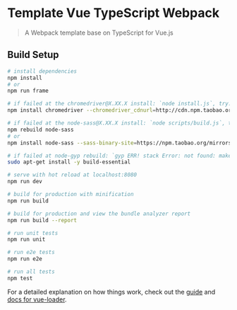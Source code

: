 # Template Vue TypeScript Webpack

> A Webpack template base on TypeScript for Vue.js

## Build Setup

```bash
# install dependencies
npm install
# or
npm run frame

# if failed at the chromedriver@X.XX.X install: `node install.js`, try:
npm install chromedriver --chromedriver_cdnurl=http://cdn.npm.taobao.org/dist/chromedriver

# if failed at the node-sass@X.XX.X install: `node scripts/build.js`, try:
npm rebuild node-sass
# or
npm install node-sass --sass-binary-site=https://npm.taobao.org/mirrors/node-sass/

# if failed at node-gyp rebuild: `gyp ERR! stack Error: not found: make`, try:
sudo apt-get install -y build-essential

# serve with hot reload at localhost:8080
npm run dev

# build for production with minification
npm run build

# build for production and view the bundle analyzer report
npm run build --report

# run unit tests
npm run unit

# run e2e tests
npm run e2e

# run all tests
npm test
```

For a detailed explanation on how things work, check out the
[guide](http://vuejs-templates.github.io/webpack/) and
[docs for vue-loader](http://vuejs.github.io/vue-loader).
